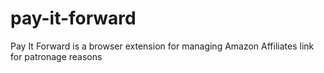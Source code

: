 # pay-it-forward
Pay It Forward is a browser extension for managing Amazon Affiliates link for patronage reasons
